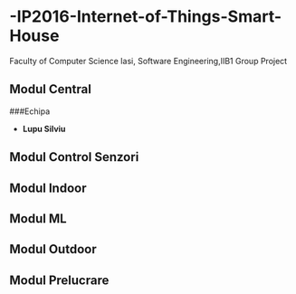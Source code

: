 # -IP2016-Internet-of-Things-Smart-House
Faculty of Computer Science Iasi, Software Engineering,IIB1 Group Project


## Modul Central
###Echipa
+ **Lupu Silviu**

## Modul Control Senzori
## Modul Indoor
## Modul ML
## Modul Outdoor
## Modul Prelucrare
